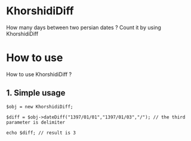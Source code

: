 # KhorshidiDiff
How many days between two persian dates ?
Count it by using KhorshidiDiff

# How to use
How to use KhorshidiDiff ?
## 1. Simple usage
`$obj = new KhorshidiDiff;`

`$diff = $obj->dateDiff("1397/01/01","1397/01/03","/"); // the third parameter is delimiter`

`echo $diff; // result is 3`
